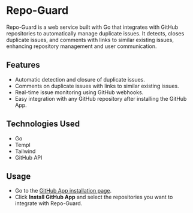 # Repo-Guard

Repo-Guard is a web service built with Go that integrates with GitHub repositories to automatically manage duplicate issues. 
It detects, closes duplicate issues, and comments with links to similar existing issues, enhancing repository management and user communication.

## Features

- Automatic detection and closure of duplicate issues.
- Comments on duplicate issues with links to similar existing issues.
- Real-time issue monitoring using GitHub webhooks.
- Easy integration with any GitHub repository after installing the GitHub App.

## Technologies Used

- Go
- Templ
- Tailwind
- GitHub API

## Usage

  - Go to the [GitHub App installation page](https://repo-guard.koyeb.app).
  - Click **Install GitHub App** and select the repositories you want to integrate with Repo-Guard.
